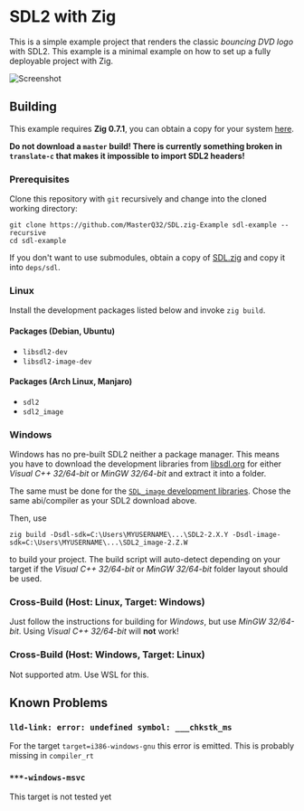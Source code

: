 # SDL2 with Zig

This is a simple example project that renders the classic *bouncing DVD logo* with SDL2. This example is a minimal example on how to set up a fully deployable project with Zig.

![Screenshot](https://mq32.de/public/9223d8240a1d75cf9387243a0696efd882aab3b0.png)

## Building

This example requires **Zig 0.7.1**, you can obtain a copy for your system [here](https://ziglang.org/download/).

**Do not download a `master` build! There is currently something broken in `translate-c` that makes it impossible to import SDL2 headers!**

### Prerequisites
Clone this repository with `git` recursively and change into the cloned working directory:
```
git clone https://github.com/MasterQ32/SDL.zig-Example sdl-example --recursive
cd sdl-example
```

If you don't want to use submodules, obtain a copy of [SDL.zig](https://github.com/MasterQ32/SDL.zig) and copy it into `deps/sdl`.

### Linux
Install the development packages listed below and invoke `zig build`.

#### Packages (Debian, Ubuntu)
- `libsdl2-dev`
- `libsdl2-image-dev`

#### Packages (Arch Linux, Manjaro)
- `sdl2`
- `sdl2_image`

### Windows
Windows has no pre-built SDL2 neither a package manager. This means you have to download the development libraries from [libsdl.org](https://www.libsdl.org/download-2.0.php) for either *Visual C++ 32/64-bit* or *MinGW 32/64-bit* and extract it into a folder.

The same must be done for the [`SDL_image` development libraries](https://www.libsdl.org/projects/SDL_image/). Chose the same abi/compiler as your SDL2 download above.

Then, use
```
zig build -Dsdl-sdk=C:\Users\MYUSERNAME\...\SDL2-2.X.Y -Dsdl-image-sdk=C:\Users\MYUSERNAME\...\SDL2_image-2.Z.W
```
to build your project. The build script will auto-detect depending on your target if the *Visual C++ 32/64-bit* or *MinGW 32/64-bit* folder layout should be used.

### Cross-Build (Host: Linux, Target: Windows)
Just follow the instructions for building for *Windows*, but use *MinGW 32/64-bit*. Using *Visual C++ 32/64-bit* will **not** work!

### Cross-Build (Host: Windows, Target: Linux)
Not supported atm. Use WSL for this.

## Known Problems

### `lld-link: error: undefined symbol: ___chkstk_ms`
For the target `target=i386-windows-gnu` this error is emitted. This is probably missing in `compiler_rt`

### `***-windows-msvc`
This target is not tested yet